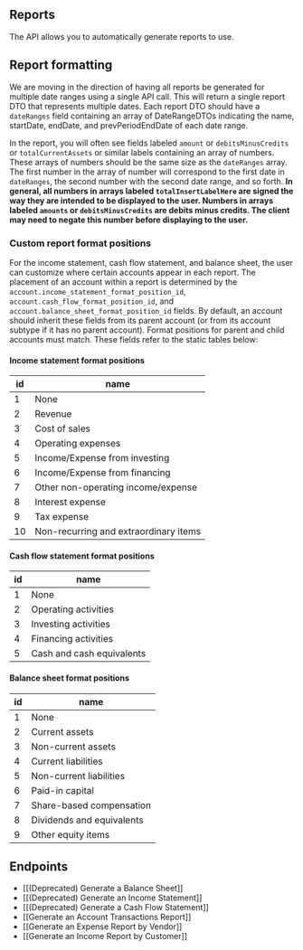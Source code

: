 ## Reports

The API allows you to automatically generate reports to use.

## Report formatting
We are moving in the direction of having all reports be generated for multiple date ranges using a single API call. This will return a single report DTO that represents multiple dates. Each report DTO should have a `dateRanges` field containing an array of DateRangeDTOs indicating the name, startDate, endDate, and prevPeriodEndDate of each date range.

In the report, you will often see fields labeled `amount` or `debitsMinusCredits` or `totalCurrentAssets` or similar labels containing an array of numbers. These arrays of numbers should be the same size as the `dateRanges` array. The first number in the array of number will correspond to the first date in `dateRanges`, the second number with the second date range, and so forth.  **In general, all numbers in arrays labeled `totalInsertLabelHere` are signed the way they are intended to be displayed to the user. Numbers in arrays labeled `amounts` or `debitsMinusCredits` are debits minus credits. The client may need to negate this number before displaying to the user.**

### Custom report format positions
For the income statement, cash flow statement, and balance sheet, the user can customize where certain accounts appear in each report. The placement of an account within a report is determined by the `account.income_statement_format_position_id`, `account.cash_flow_format_position_id`, and `account.balance_sheet_format_position_id` fields. By default, an account should inherit these fields from its parent account (or from its account subtype if it has no parent account). Format positions for parent and child accounts must match. These fields refer to the static tables below: 
#### Income statement format positions
| id | name                                  |
|----|---------------------------------------|
|  1 | None                                  |
|  2 | Revenue                               |
|  3 | Cost of sales                         |
|  4 | Operating expenses                    |
|  5 | Income/Expense from investing         |
|  6 | Income/Expense from financing         |
|  7 | Other non-operating income/expense    |
|  8 | Interest expense                      |
|  9 | Tax expense                           |
| 10 | Non-recurring and extraordinary items |
#### Cash flow statement format positions
| id | name                 |
|----|----------------------|
|  1 | None                 |
|  2 | Operating activities |
|  3 | Investing activities |
|  4 | Financing activities |
|  5 | Cash and cash equivalents |
#### Balance sheet format positions
| id | name                      |
|----|---------------------------|
|  1 | None                      |
|  2 | Current assets            |
|  3 | Non-current assets        |
|  4 | Current liabilities       |
|  5 | Non-current liabilities   |
|  6 | Paid-in capital           |
|  7 | Share-based compensation  |
|  8 | Dividends and equivalents |
|  9 | Other equity items        |
## Endpoints
- [[(Deprecated) Generate a Balance Sheet]]
- [[(Deprecated) Generate an Income Statement]]
- [[(Deprecated) Generate a Cash Flow Statement]]
- [[Generate an Account Transactions Report]]
- [[Generate an Expense Report by Vendor]]
- [[Generate an Income Report by Customer]]